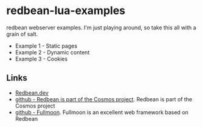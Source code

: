 redbean-lua-examples
====================
redbean webserver examples. I'm just playing around, so take this all with a grain of salt.

* Example 1 - Static pages
* Example 2 - Dynamic content
* Example 3 - Cookies

Links
-----

* [Redbean.dev](https://redbean.dev/)
* [github - Redbean is part of the Cosmos project](https://github.com/jart/cosmopolitan). Redbean is part of the Cosmos project
* [github - Fullmoon](https://github.com/pkulchenko/fullmoon). Fullmoon is an excellent web framework based on Redbean


